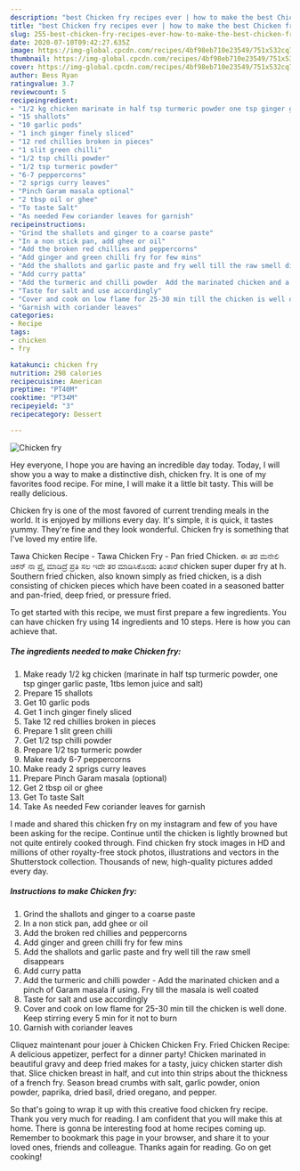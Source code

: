 ```yaml
---
description: "best Chicken fry recipes ever | how to make the best Chicken fry"
title: "best Chicken fry recipes ever | how to make the best Chicken fry"
slug: 255-best-chicken-fry-recipes-ever-how-to-make-the-best-chicken-fry
date: 2020-07-10T09:42:27.635Z
image: https://img-global.cpcdn.com/recipes/4bf98eb710e23549/751x532cq70/chicken-fry-recipe-main-photo.jpg
thumbnail: https://img-global.cpcdn.com/recipes/4bf98eb710e23549/751x532cq70/chicken-fry-recipe-main-photo.jpg
cover: https://img-global.cpcdn.com/recipes/4bf98eb710e23549/751x532cq70/chicken-fry-recipe-main-photo.jpg
author: Bess Ryan
ratingvalue: 3.7
reviewcount: 5
recipeingredient:
- "1/2 kg chicken marinate in half tsp turmeric powder one tsp ginger garlic paste 1tbs lemon juice and salt"
- "15 shallots"
- "10 garlic pods"
- "1 inch ginger finely sliced"
- "12 red chillies broken in pieces"
- "1 slit green chilli"
- "1/2 tsp chilli powder"
- "1/2 tsp turmeric powder"
- "6-7 peppercorns"
- "2 sprigs curry leaves"
- "Pinch Garam masala optional"
- "2 tbsp oil or ghee"
- "To taste Salt"
- "As needed Few coriander leaves for garnish"
recipeinstructions:
- "Grind the shallots and ginger to a coarse paste"
- "In a non stick pan, add ghee or oil"
- "Add the broken red chillies and peppercorns"
- "Add ginger and green chilli fry for few mins"
- "Add the shallots and garlic paste and fry well till the raw smell disappears"
- "Add curry patta"
- "Add the turmeric and chilli powder  Add the marinated chicken and a pinch of Garam masala if using. Fry till the masala is well coated"
- "Taste for salt and use accordingly"
- "Cover and cook on low flame for 25-30 min till the chicken is well done. Keep stirring every 5 min for it not to burn"
- "Garnish with coriander leaves"
categories:
- Recipe
tags:
- chicken
- fry

katakunci: chicken fry 
nutrition: 298 calories
recipecuisine: American
preptime: "PT40M"
cooktime: "PT34M"
recipeyield: "3"
recipecategory: Dessert

---
```



![Chicken fry](https://img-global.cpcdn.com/recipes/4bf98eb710e23549/751x532cq70/chicken-fry-recipe-main-photo.jpg)

Hey everyone, I hope you are having an incredible day today. Today, I will show you a way to make a distinctive dish, chicken fry. It is one of my favorites food recipe. For mine, I will make it a little bit tasty. This will be really delicious.

Chicken fry is one of the most favored of current trending meals in the world. It is enjoyed by millions every day. It's simple, it is quick, it tastes yummy. They're fine and they look wonderful. Chicken fry is something that I've loved my entire life.

Tawa Chicken Recipe - Tawa Chicken Fry - Pan fried Chicken. ಈ ತರ ಮನೇಲಿ ಚಿಕನ್ ನಾ ಪ್ರೈ ಮಾಡಿದ್ರೆ ಪ್ರತಿ ಸಲ ಇದೇ ತರ ಮಾಡಿಸಿಕೊಂಡು ತಿಂತಾರೆ chicken super duper fry at h. Southern fried chicken, also known simply as fried chicken, is a dish consisting of chicken pieces which have been coated in a seasoned batter and pan-fried, deep fried, or pressure fried.


To get started with this recipe, we must first prepare a few ingredients. You can have chicken fry using 14 ingredients and 10 steps. Here is how you can achieve that.

<!--inarticleads1-->

##### The ingredients needed to make Chicken fry:

1. Make ready 1/2 kg chicken (marinate in half tsp turmeric powder, one tsp ginger garlic paste, 1tbs lemon juice and salt)
1. Prepare 15 shallots
1. Get 10 garlic pods
1. Get 1 inch ginger finely sliced
1. Take 12 red chillies broken in pieces
1. Prepare 1 slit green chilli
1. Get 1/2 tsp chilli powder
1. Prepare 1/2 tsp turmeric powder
1. Make ready 6-7 peppercorns
1. Make ready 2 sprigs curry leaves
1. Prepare Pinch Garam masala (optional)
1. Get 2 tbsp oil or ghee
1. Get To taste Salt
1. Take As needed Few coriander leaves for garnish


I made and shared this chicken fry on my instagram and few of you have been asking for the recipe. Continue until the chicken is lightly browned but not quite entirely cooked through. Find chicken fry stock images in HD and millions of other royalty-free stock photos, illustrations and vectors in the Shutterstock collection. Thousands of new, high-quality pictures added every day. 

<!--inarticleads2-->

##### Instructions to make Chicken fry:

1. Grind the shallots and ginger to a coarse paste
1. In a non stick pan, add ghee or oil
1. Add the broken red chillies and peppercorns
1. Add ginger and green chilli fry for few mins
1. Add the shallots and garlic paste and fry well till the raw smell disappears
1. Add curry patta
1. Add the turmeric and chilli powder  - Add the marinated chicken and a pinch of Garam masala if using. Fry till the masala is well coated
1. Taste for salt and use accordingly
1. Cover and cook on low flame for 25-30 min till the chicken is well done. Keep stirring every 5 min for it not to burn
1. Garnish with coriander leaves


Cliquez maintenant pour jouer à Chicken Chicken Fry. Fried Chicken Recipe: A delicious appetizer, perfect for a dinner party! Chicken marinated in beautiful gravy and deep fried makes for a tasty, juicy chicken starter dish that. Slice chicken breast in half, and cut into thin strips about the thickness of a french fry. Season bread crumbs with salt, garlic powder, onion powder, paprika, dried basil, dried oregano, and pepper. 

So that's going to wrap it up with this creative food chicken fry recipe. Thank you very much for reading. I am confident that you will make this at home. There is gonna be interesting food at home recipes coming up. Remember to bookmark this page in your browser, and share it to your loved ones, friends and colleague. Thanks again for reading. Go on get cooking!
